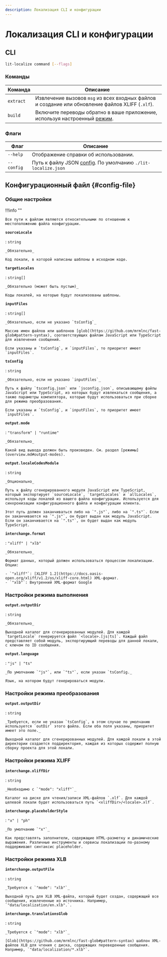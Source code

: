 ```yaml
---
description: Локализация CLI и конфигурации
---
```


# Локализация CLI и конфигурации

## CLI

```sh
lit-localize command [--flags]
```

### Команды

| Команда | Описание |
| --- | --- |
| `extract` | Извлечение вызовов `msg` из всех входных файлов и создание или обновление файлов XLIFF (`.xlf`). |
| `build` | Включите переводы обратно в ваше приложение, используя настроенный [режим](overview.md#output-modes). |

### Флаги

| Флаг | Описание |
| --- | --- |
| `--help` | Отображение справки об использовании. |
| `--config` | Путь к файлу JSON [config](#config-file). По умолчанию `./lit-localize.json` |

## Конфигурационный файл {#config-file}

### Общие настройки

!!!info ""

    Все пути к файлам являются относительными по отношению к местоположению файла конфигурации.

**`sourceLocale`**

: `string`

    _Обязательно_

    Код локали, в которой написаны шаблоны в исходном коде.

**`targetLocales`**

: `string[]`

    _Обязательно (может быть пустым)_

    Коды локалей, на которые будут локализованы шаблоны.

**`inputFiles`**

: `string[]`

    _Обязательно, если не указано `tsConfig`_

    Массив имен файлов или шаблонов [glob](https://github.com/mrmlnc/fast-glob#pattern-syntax), соответствующих файлам JavaScript или TypeScript для извлечения сообщений.

    Если указаны и `tsConfig`, и `inputFiles`, то приоритет имеет `inputFiles`.

**`tsConfig`**

: `string`

    _Обязательно, если не указано `inputFiles`_

    Путь к файлу `tsconfig.json` или `jsconfig.json`, описывающему файлы JavaScript или TypeScript, из которых будут извлекаться сообщения, а также параметры компилятора, которые будут использоваться при сборке для режима преобразования.

    Если указаны и `tsConfig`, и `inputFiles`, то приоритет имеет `inputFiles`.

**`output.mode`**

: `"transform" | "runtime"`

    _Обязательно_

    Какой вид вывода должен быть произведен. См. раздел [режимы](overview.md#output-modes).

**`output.localeCodesModule`**

: `string`

    _Опционально_

    Путь к файлу сгенерированного модуля JavaScript или TypeScript, который экспортирует `sourceLocale`, `targetLocales` и `allLocales`, используя коды локалей из вашего файла конфигурации. Используется для синхронизации конфигурационного файла и конфигурации клиента.

    Этот путь должен заканчиваться либо на `".js"`, либо на `".ts"`. Если он заканчивается на `".js"`, он будет выдан как модуль JavaScript. Если он заканчивается на `".ts"`, он будет выдан как модуль TypeScript.

**`interchange.format`**

: `"xliff" | "xlb"`

    _Обязательно_

    Формат данных, который должен использоваться процессом локализации. Опции:

    - `"xliff"`: [XLIFF 1.2](https://docs.oasis-open.org/xliff/v1.2/os/xliff-core.html) XML-формат.
    - `"xlb"`: Внутренний XML-формат Google

### Настройки режима выполнения

**`output.outputDir`**

: `string`

    _Обязательно_

    Выходной каталог для сгенерированных модулей. Для каждой `targetLocale` генерируется файл `<locale>.[js|ts]`. Каждый файл представляет собой модуль, экспортирующий переводы для данной локали, с ключом по ID сообщения.

**`output.language`**

: `"js" | "ts"`

    _По умолчанию `"js"`, или `"ts"`, если указан `tsConfig._

    Язык, на котором будут генерироваться модули.

### Настройки режима преобразования

**`output.outputDir`**

: `string`

    _Требуется, если не указан `tsConfig`, в этом случае по умолчанию используется `outDir` этого файла. Если оба поля указаны, приоритет имеет это поле._

    Выходной каталог для сгенерированных модулей. Для каждой локали в этой директории создается поддиректория, каждая из которых содержит полную сборку проекта для этой локали.

### Настройки режима XLIFF

**`interchange.xliffDir`**

: `string`

    _Необходимо с `"mode": "xliff"`_

    Каталог на диске для чтения/записи XML-файлов `.xlf`. Для каждой целевой локали будет использоваться путь `<xliffDir>/<locale>.xlf`.

**`interchange.placeholderStyle`**

: `"x" | "ph"`</code>

    _По умолчанию `"x"`_

    Как представлять заполнители, содержащие HTML-разметку и динамические выражения. Различные инструменты и сервисы локализации по-разному поддерживают синтаксис placeholder.

### Настройки режима XLB

**`interchange.outputFile`**

: `string`

    _Требуется с `"mode": "xlb"`_

    Выходной путь для XLB XML-файла, который будет создан, содержащий все сообщения, извлеченные из источника. Например, `"data/localization/en.xlb".`.

**`interchange.translationsGlob`**

: `string`

    _Требуется с `"mode": "xlb"`_

    [Glob](https://github.com/mrmlnc/fast-glob#pattern-syntax) шаблон XML-файлов XLB для чтения с диска, содержащих переведенные сообщения. Например, `"data/localization/*.xlb"`.
